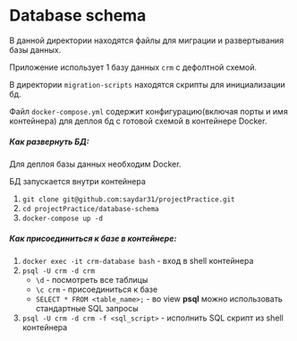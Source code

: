 # Database schema

В данной директории находятся файлы для миграции и развертывания базы данных.

Приложение использует 1 базу данных ```crm``` с дефолтной схемой.

В директории ```migration-scripts``` находятся скрипты для инициализации бд.

Файл ```docker-compose.yml``` содержит конфигурацию(включая порты и имя контейнера) для деплоя бд с готовой схемой в контейнере Docker.

##### Как развернуть БД:

Для деплоя базы данных необходим Docker.

БД запускается внутри контейнера

1. `git clone git@github.com:saydar31/projectPractice.git`
2. `cd projectPractice/database-schema`
3. `docker-compose up -d`

##### Как присоединиться к базе в контейнере:
1. `docker exec -it crm-database bash` - вход в shell контейнера 
2. `psql -U crm -d crm`
    - `\d` - посмотреть все таблицы
    - `\с crm` - присоединиться к базе
    - `SELECT * FROM <table_name>;` - во view **psql** можно использовать стандартные SQL запросы
3. `psql -U crm -d crm -f <sql_script>` - исполнить SQL скрипт из shell контейнера
